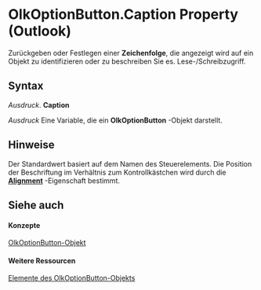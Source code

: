 
# OlkOptionButton.Caption Property (Outlook)

Zurückgeben oder Festlegen einer  **Zeichenfolge**, die angezeigt wird auf ein Objekt zu identifizieren oder zu beschreiben Sie es. Lese-/Schreibzugriff.


## Syntax

 _Ausdruck_. **Caption**

 _Ausdruck_ Eine Variable, die ein **OlkOptionButton** -Objekt darstellt.


## Hinweise

Der Standardwert basiert auf dem Namen des Steuerelements. Die Position der Beschriftung im Verhältnis zum Kontrollkästchen wird durch die  **[Alignment](0d6d5ac4-d084-ea7d-80e6-854315f94b90.md)** -Eigenschaft bestimmt.


## Siehe auch


#### Konzepte


[OlkOptionButton-Objekt](a7aab427-a2f0-a153-f558-c13559610c99.md)
#### Weitere Ressourcen


[Elemente des OlkOptionButton-Objekts](http://msdn.microsoft.com/library/e5d545e6-496f-6a11-af73-faa3eb20647c%28Office.15%29.aspx)